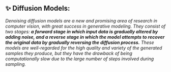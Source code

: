 ## ✨ Diffusion Models:

*Denoising diffusion models are a new and promising area of research in computer vision, with great success in generative modeling. They consist of two stages: **a forward stage in which input data is gradually altered by adding noise, and a reverse stage in which the model attempts to recover the original data by gradually reversing the diffusion process.** These models are well-regarded for the high quality and variety of the generated samples they produce, but they have the drawback of being computationally slow due to the large number of steps involved during sampling.*
